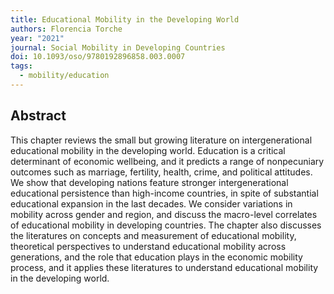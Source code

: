 ```yaml
---
title: Educational Mobility in the Developing World
authors: Florencia Torche
year: "2021"
journal: Social Mobility in Developing Countries
doi: 10.1093/oso/9780192896858.003.0007
tags:
  - mobility/education
---
```

## Abstract

This chapter reviews the small but growing literature on intergenerational educational mobility in the developing world. Education is a critical determinant of economic wellbeing, and it predicts a range of nonpecuniary outcomes such as marriage, fertility, health, crime, and political attitudes. We show that developing nations feature stronger intergenerational educational persistence than high-income countries, in spite of substantial educational expansion in the last decades. We consider variations in mobility across gender and region, and discuss the macro-level correlates of educational mobility in developing countries. The chapter also discusses the literatures on concepts and measurement of educational mobility, theoretical perspectives to understand educational mobility across generations, and the role that education plays in the economic mobility process, and it applies these literatures to understand educational mobility in the developing world.
